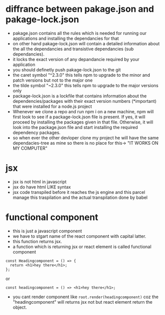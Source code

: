 # diffrance between pakage.json and pakage-lock.json

- pakage.json contains all the rules which is needed for running our applications and installing the dependancies for that
- on other hand pakage-lock.json will contain a detailed information about the all the dependancies and transistive dependancies (sub dependancies).
- it locks the exact version of any depandancie required by your application
- you should definetly push pakage-lock.json to the git
- the caret symbol "^2.3.0" this tells npm to upgrade to the minor and patch versions but not to the major one
- the tilde symbol "~2.3.0" this tells npm to upgrade to the major versions only
- package-lock.json is a lockfile that contains information about the dependencies/packages with their exact version numbers (\*important) that were installed for a node.js project
- Whenever we clone a repo and run npm i on a new machine, npm will first look to see if a package-lock.json file is present. If yes, it will proceed by installing the packages given in that file. Otherwise, it will look into the package.json file and start installing the required dependency packages.
- so when ever the other devloper clone my project he will have the same dependacies-tree as mine so there is no place for this-> "IT WORKS ON MY COMPUTER"

# jsx

- jsx is not html in javascript
- jsx do have html LIKE syntax
- jsx code transpiled before it reaches the js engine and this parcel manage this traspilation and the actual transpilation done by babel

# functional component

- this is just a javascript component
- we have to stgart name of the react component with capital latter.
- this function returns jsx.
- a function which is returning jsx or react element is called functional component

```
const Headingcomponent = () => {
  return <h1>hey there</h1>;
};

```

or

```
const headingcomponent = () => <h1>hey there</h1>;
```

- you cant render component like `root.render(headingcomponent)` coz the "headingcomponent" will returns jsx not but react element return the object.
